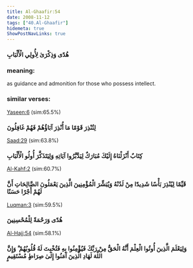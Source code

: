 ```yaml
---
title: Al-Ghaafir:54
date: 2008-11-12
tags: ["40.Al-Ghaafir"]
hidemeta: true 
ShowPostNavLinks: true 
---
```

### هُدًى وَذِكْرَىٰ لِأُولِي الْأَلْبَابِ
### meaning: 
as guidance and admonition for those who possess intellect.
### similar verses: 

[Yaseen:6](/36/6) (sim:65.5%)

### لِتُنْذِرَ قَوْمًا مَا أُنْذِرَ آبَاؤُهُمْ فَهُمْ غَافِلُونَ

[Saad:29](/38/29) (sim:63.8%)

### كِتَابٌ أَنْزَلْنَاهُ إِلَيْكَ مُبَارَكٌ لِيَدَّبَّرُوا آيَاتِهِ وَلِيَتَذَكَّرَ أُولُو الْأَلْبَابِ

[Al-Kahf:2](/18/2) (sim:60.7%)

### قَيِّمًا لِيُنْذِرَ بَأْسًا شَدِيدًا مِنْ لَدُنْهُ وَيُبَشِّرَ الْمُؤْمِنِينَ الَّذِينَ يَعْمَلُونَ الصَّالِحَاتِ أَنَّ لَهُمْ أَجْرًا حَسَنًا

[Luqman:3](/31/3) (sim:59.5%)

### هُدًى وَرَحْمَةً لِلْمُحْسِنِينَ

[Al-Hajj:54](/22/54) (sim:58.1%)

### وَلِيَعْلَمَ الَّذِينَ أُوتُوا الْعِلْمَ أَنَّهُ الْحَقُّ مِنْ رَبِّكَ فَيُؤْمِنُوا بِهِ فَتُخْبِتَ لَهُ قُلُوبُهُمْ ۗ وَإِنَّ اللَّهَ لَهَادِ الَّذِينَ آمَنُوا إِلَىٰ صِرَاطٍ مُسْتَقِيمٍ
